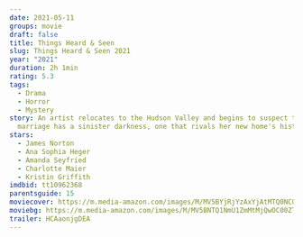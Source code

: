 ```yaml
---
date: 2021-05-11
groups: movie
draft: false
title: Things Heard & Seen
slug: Things Heard & Seen 2021
year: "2021"
duration: 2h 1min
rating: 5.3
tags:
  - Drama
  - Horror
  - Mystery
story: An artist relocates to the Hudson Valley and begins to suspect that her
  marriage has a sinister darkness, one that rivals her new home's history.
stars:
  - James Norton
  - Ana Sophia Heger
  - Amanda Seyfried
  - Charlotte Maier
  - Kristin Griffith
imdbid: tt10962368
parentsguide: 15
moviecover: https://m.media-amazon.com/images/M/MV5BYjRjYzAxYjAtMTQ0NC00YmJkLTk3MTctNDQ5OTQ4NWM4ZGEwXkEyXkFqcGdeQXVyMjM4NTM5NDY@._V1_FMjpg_UY864_.jpg
moviebg: https://m.media-amazon.com/images/M/MV5BNTQ1NmU1ZmMtMjQwOC00ZTZkLWE1ZjItMzIzM2MzNzEzZTMwXkEyXkFqcGdeQXVyMTEzMTI1Mjk3._V1_FMjpg_UX1280_.jpg
trailer: HCAaonjgDEA
---
```

